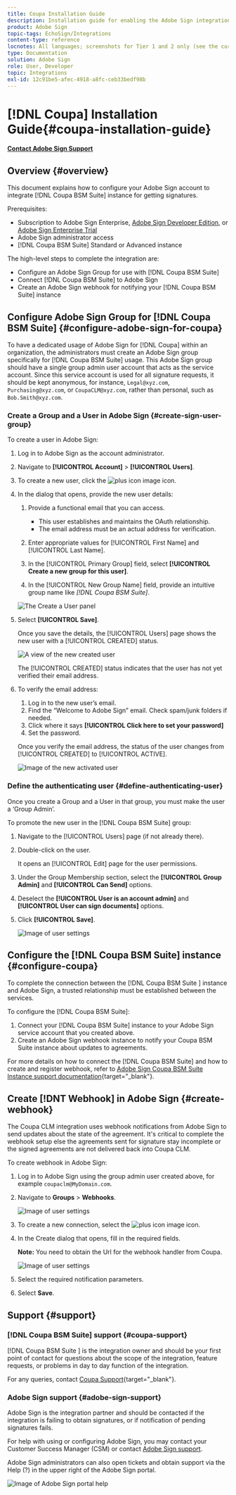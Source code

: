 ```yaml
---
title: Coupa Installation Guide
description: Installation guide for enabling the Adobe Sign integration with Coupa BSM Suite
product: Adobe Sign
topic-tags: EchoSign/Integrations
content-type: reference
locnotes: All languages; screenshots for Tier 1 and 2 only (see the currently published localized page for guidance)
type: Documentation
solution: Adobe Sign
role: User, Developer
topic: Integrations
exl-id: 12c91be5-afec-4918-a8fc-ceb33bedf98b
---
```

# [!DNL Coupa] Installation Guide{#coupa-installation-guide}

[**Contact Adobe Sign Support**](https://adobe.com/go/adobesign-support-center)

## Overview {#overview}

This document explains how to configure your Adobe Sign account to integrate [!DNL Coupa BSM Suite] instance for getting signatures.

Prerequisites:

* Subscription to Adobe Sign Enterprise, [Adobe Sign Developer Edition](https://www.adobe.com/sign/developer-form.html), or [Adobe Sign Enterprise Trial](https://www.adobe.com/sign/business.html)
* Adobe Sign administrator access
* [!DNL Coupa BSM Suite] Standard or Advanced instance

The high-level steps to complete the integration are:

* Configure an Adobe Sign Group for use with [!DNL Coupa BSM Suite]
* Connect [!DNL Coupa BSM Suite] to Adobe Sign 
* Create an Adobe Sign webhook for notifying your [!DNL Coupa BSM Suite] instance

## Configure Adobe Sign Group for [!DNL Coupa BSM Suite] {#configure-adobe-sign-for-coupa}

To have a dedicated usage of Adobe Sign for [!DNL Coupa] within an organization, the administrators must create an Adobe Sign group specifically for [!DNL Coupa BSM Suite] usage. This Adobe Sign group should have a single group admin user account that acts as the service account. Since this service account is used for all signature requests, it should be kept anonymous, for instance, `Legal@xyz.com`, `Purchasing@xyz.com`, or `CoupaCLM@xyz.com`, rather than personal, such as `Bob.Smith@xyz.com`.  

### Create a Group and a User in Adobe Sign {#create-sign-user-group}

To create a user in Adobe Sign:

1. Log in to Adobe Sign as the account administrator.
1. Navigate to **[!UICONTROL Account]** > **[!UICONTROL Users]**.
1. To create a new user, click the ![plus icon image](images/icon_plus.png) icon. 
1. In the dialog that opens, provide the new user details:

    1. Provide a functional email that you can access.

        * This user establishes and maintains the OAuth relationship.
        * The email address must be an actual address for verification.

    1. Enter appropriate values for [!UICONTROL First Name] and [!UICONTROL Last Name].
    1. In the [!UICONTROL Primary Group] field, select **[!UICONTROL Create a new group for this user]**.    
    1. In the [!UICONTROL New Group Name] field, provide an intuitive group name like *[!DNL Coupa BSM Suite]*.

    ![The Create a User panel](images/create-user.png)

1. Select **[!UICONTROL Save]**.

    Once you save the details, the [!UICONTROL Users] page shows the new user with a [!UICONTROL CREATED] status. 

    ![A view of the new created user](images/post-user-creation.png)

    The [!UICONTROL CREATED] status indicates that the user has not yet verified their email address. 

1. To verify the email address:
    1. Log in to the new user’s email.
    2. Find the “Welcome to Adobe Sign” email. Check spam/junk folders if needed.
    3. Click where it says **[!UICONTROL Click here to set your password]**
    4. Set the password.

    Once you verify the email address, the status of the user changes from [!UICONTROL CREATED] to [!UICONTROL ACTIVE].

    ![Image of the new activated user](images/active-user.png) 

### Define the authenticating user {#define-authenticating-user}

Once you create a Group and a User in that group, you must make the user a ‘Group Admin’.

To promote the new user in the [!DNL Coupa BSM Suite] group:

1. Navigate to the [!UICONTROL Users] page (if not already there).
2. Double-click on the user.

    It opens an [!UICONTROL Edit] page for the user permissions.

3. Under the Group Membership section, select the **[!UICONTROL Group Admin]** and **[!UICONTROL Can Send]** options.
4. Deselect the **[!UICONTROL User is an account admin]** and **[!UICONTROL User can sign documents]** options.
5. Click **[!UICONTROL Save]**.

    ![Image of user settings](images/user-settings.png) 

## Configure the [!DNL Coupa BSM Suite] instance {#configure-coupa}

To complete the connection between the [!DNL Coupa BSM Suite ] instance and Adobe Sign, a trusted relationship must be established between the services. 

To configure the [!DNL Coupa BSM Suite]:

1. Connect your [!DNL Coupa BSM Suite] instance to your Adobe Sign service account that you created above.
1. Create an Adobe Sign webhook instance to notify your Coupa BSM Suite instance about updates to agreements.

For more details on how to connect the [!DNL Coupa BSM Suite] and how to create and register webhook, refer to [Adobe Sign Coupa BSM Suite Instance support documentation](https://success.coupa.com/Support/Docs/Power_Apps/CLM_Standard/Signing_and_Approvals/Enable_E-Signatures_Through_Adobe_Sign_and_DocuSign){target="_blank"}.

## Create [!DNT Webhook] in Adobe Sign {#create-webhook}

The Coupa CLM integration uses webhook notifications from Adobe Sign to send updates about the state of the agreement. It's critical to complete the webhook setup else the agreements sent for signature stay incomplete or the signed agreements are not delivered back into Coupa CLM.

To create webhook in Adobe Sign:

1. Log in to Adobe Sign using the group admin user created above, for example `coupaclm@MyDomain.com`. 

1. Navigate to **Groups** > **Webhooks**.

    ![Image of user settings](images/webhook-login.png) 

1. To create a new connection, select the ![plus icon image](images/icon_plus.png) icon.

1. In the Create dialog that opens, fill in the required fields. 

    **Note:** You need to obtain the Url for the webhook handler from Coupa.

    ![Image of user settings](images/webhook-create.png)

1. Select the required notification parameters.

1. Select **Save**.

## Support {#support}

### [!DNL Coupa BSM Suite] support {#coupa-support}

[!DNL Coupa BSM Suite ] is the integration owner and should be your first point of contact for questions about the scope of the integration, feature requests, or problems in day to day function of the integration.

For any queries, contact [Coupa Support](https://success.coupa.com/Support/Welcome_to_Coupa_Support){target="_blank"}.

### Adobe Sign support {#adobe-sign-support}

Adobe Sign is the integration partner and should be contacted if the integration is failing to obtain signatures, or if notification of pending signatures fails.

For help with using or configuring Adobe Sign, you may contact your Customer Success Manager (CSM) or contact [Adobe Sign support](https://adobe.com/go/adobesign-support-center).  

Adobe Sign administrators can also open tickets and obtain support via the Help (?) in the upper right of the Adobe Sign portal.

![Image of Adobe Sign portal help](images/sign-portal-help.png)
